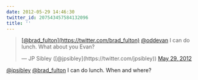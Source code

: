 ```yaml
---
date: 2012-05-29 14:46:30
twitter_id: 207543457584132096
title: ''
---
```


<blockquote class="twitter-tweet"><p lang="en" dir="ltr"><a href="https://twitter.com/brad_fulton?ref_src=twsrc%5Etfw">[@brad_fulton](https://twitter.com/brad_fulton)</a> <a href="https://twitter.com/oddEvan?ref_src=twsrc%5Etfw">@oddevan</a> I can do lunch. What about you Evan?</p>&mdash; JP Sibley ([@jpsibley](https://twitter.com/jpsibley)) <a href="https://twitter.com/jpsibley/status/207539290522128384?ref_src=twsrc%5Etfw">May 29, 2012</a></blockquote>
<script async src="https://platform.twitter.com/widgets.js" charset="utf-8"></script>

[@jpsibley](https://twitter.com/jpsibley) [@brad_fulton](https://twitter.com/brad_fulton) I can do lunch. When and where?
